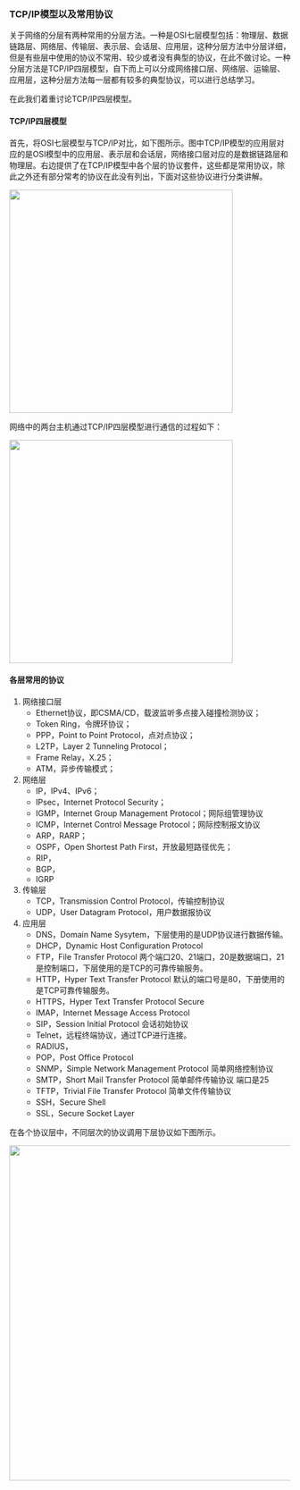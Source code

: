 ### TCP/IP模型以及常用协议

关于网络的分层有两种常用的分层方法。一种是OSI七层模型包括：物理层、数据链路层、网络层、传输层、表示层、会话层、应用层，这种分层方法中分层详细，但是有些层中使用的协议不常用、较少或者没有典型的协议，在此不做讨论。一种分层方法是TCP/IP四层模型，自下而上可以分成网络接口层、网络层、运输层、应用层，这种分层方法每一层都有较多的典型协议，可以进行总结学习。

在此我们着重讨论TCP/IP四层模型。

#### TCP/IP四层模型

首先，将OSI七层模型与TCP/IP对比，如下图所示。图中TCP/IP模型的应用层对应的是OSI模型中的应用层、表示层和会话层，网络接口层对应的是数据链路层和物理层。右边提供了在TCP/IP模型中各个层的协议套件，这些都是常用协议，除此之外还有部分常考的协议在此没有列出，下面对这些协议进行分类讲解。

<img src="https://lynnlaulsl.files.wordpress.com/2017/03/ic213263.gif" width="400px" />

网络中的两台主机通过TCP/IP四层模型进行通信的过程如下：

<img src="https://lynnlaulsl.files.wordpress.com/2017/03/ip_stack_connections-svg.png" width="400px" />

#### 各层常用的协议

1. 网络接口层
   * Ethernet协议，即CSMA/CD，载波监听多点接入碰撞检测协议；
   * Token Ring，令牌环协议；
   * PPP，Point to Point Protocol，点对点协议；
   * L2TP，Layer 2 Tunneling Protocol；
   * Frame Relay，X.25；
   * ATM，异步传输模式；
2. 网络层
   * IP，IPv4、IPv6；
   * IPsec，Internet Protocol Security；
   * IGMP，Internet Group Management Protocol；网际组管理协议
   * ICMP，Internet Control Message Protocol；网际控制报文协议
   * ARP，RARP；
   * OSPF，Open Shortest Path First，开放最短路径优先；
   * RIP，
   * BGP，
   * IGRP
3. 传输层
   * TCP，Transmission Control Protocol，传输控制协议
   * UDP，User Datagram Protocol，用户数据报协议
4. 应用层
   * DNS，Domain Name Sysytem，下层使用的是UDP协议进行数据传输。
   * DHCP，Dynamic Host Configuration Protocol
   * FTP，File Transfer Protocol  两个端口20、21端口，20是数据端口，21是控制端口，下层使用的是TCP的可靠传输服务。
   * HTTP，Hyper Text Transfer Protocol 默认的端口号是80，下册使用的是TCP可靠传输服务。
   * HTTPS，Hyper Text Transfer Protocol Secure
   * IMAP，Internet Message Access Protocol
   * SIP，Session Initial Protocol 会话初始协议
   * Telnet，远程终端协议，通过TCP进行连接。
   * RADIUS，
   * POP，Post Office Protocol
   * SNMP，Simple Network Management Protocol 简单网络控制协议
   * SMTP，Short Mail Transfer Protocol 简单邮件传输协议 端口是25
   * TFTP，Trivial File Transfer Protocol 简单文件传输协议
   * SSH，Secure Shell
   * SSL，Secure Socket Layer

在各个协议层中，不同层次的协议调用下层协议如下图所示。

<img src="https://lynnlaulsl.files.wordpress.com/2017/03/ip_protocol.png" width="600px" />
